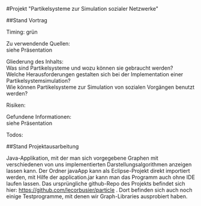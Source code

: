 #Projekt "Partikelsysteme zur Simulation sozialer Netzwerke"


##Stand Vortrag

Timing: grün

Zu verwendende Quellen:  
siehe Präsentation  

Gliederung des Inhalts:  
Was sind Partikelsysteme und wozu können sie gebraucht werden?  
Welche Herausforderungen gestalten sich bei der Implementation einer 
Partikelsystemsimulation?  
Wie können Partikelsysteme zur Simulation von sozialen Vorgängen benutzt 
werden?


Risiken:

Gefundene Informationen:  
siehe Präsentation

Todos:


##Stand Projektausarbeitung

Java-Applikation, mit der man sich vorgegebene Graphen mit verschiedenen von uns implementierten Darstellungsalgorithmen anzeigen lassen kann. Der Ordner javaApp kann als Eclipse-Projekt direkt importiert werden, mit Hilfe der application.jar kann man das Programm auch ohne IDE laufen lassen. 
Das ursprüngliche github-Repo des Projekts befindet sich hier: https://github.com/lecorbusier/particle . Dort befinden sich auch noch einige Testprogramme, mit denen wir Graph-Libraries ausprobiert haben.
